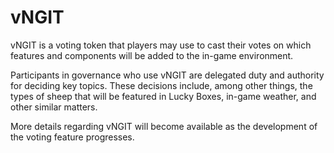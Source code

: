 # vNGIT

vNGIT is a voting token that players may use to cast their votes on which features and components will be added to the in-game environment.&#x20;



Participants in governance who use vNGIT are delegated duty and authority for deciding key topics. These decisions include, among other things, the types of sheep that will be featured in Lucky Boxes, in-game weather, and other similar matters.



More details regarding vNGIT will become available as the development of the voting feature progresses.
